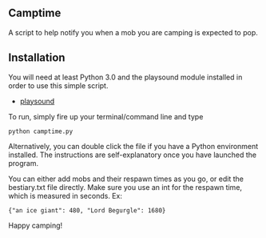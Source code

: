 ## Camptime

A script to help notify you when a mob you are camping is expected to pop.

## Installation

You will need at least Python 3.0 and the playsound module installed in order to use this simple script.

* [playsound](https://pypi.org/project/playsound/)

To run, simply fire up your terminal/command line and type 

    python camptime.py

Alternatively, you can double click the file if you have a Python environment installed. The instructions are self-explanatory once you have launched the program.

You can either add mobs and their respawn times as you go, or edit the bestiary.txt file directly. Make sure you use an int for the respawn time, which is measured in seconds. Ex:

    {"an ice giant": 480, "Lord Begurgle": 1680}



Happy camping!


